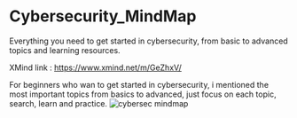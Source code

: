 # Cybersecurity_MindMap
Everything you need to get started in cybersecurity, from basic to advanced topics and learning resources.

XMind link : https://www.xmind.net/m/GeZhxV/

For beginners who wan to get started in cybersecurity, i mentioned the most important topics from basics to advanced, just focus on each topic, search, learn and practice. 
![cybersec mindmap](https://user-images.githubusercontent.com/22532508/170887298-1fc10fda-365e-454d-84d8-40d331c9dfd0.png)
